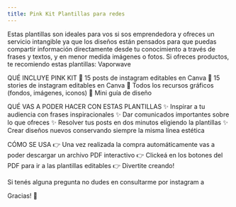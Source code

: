 ```yaml
---
title: Pink Kit Plantillas para redes
---
```


Estas plantillas son ideales para vos si sos emprendedora y ofreces un servicio intangible ya que los diseños están pensados para que puedas compartir información directamente desde tu conocimiento a través de frases y textos, y en menor medida imágenes o fotos. Si ofreces productos, te recomiendo estas plantillas: Vaporwave

QUÉ INCLUYE PINK KIT
💖 15 posts de instagram editables en Canva
💖 15 stories de instagram editables en Canva
💖 Todos los recursos gráficos (fondos, imágenes, iconos)
💖 Mini guía de diseño

QUÉ VAS A PODER HACER CON ESTAS PLANTILLAS
✨ Inspirar a tu audiencia con frases inspiracionales
✨ Dar comunicados importantes sobre lo que ofreces
✨ Resolver tus posts en dos minutos eligiendo la plantillas
✨ Crear diseños nuevos conservando siempre la misma línea estética

CÓMO SE USA
👉 Una vez realizada la compra automáticamente vas a poder descargar un archivo PDF interactivo
👉 Clickeá en los botones del PDF para ir a las plantillas editables
👉 Divertite creando!

Si tenés alguna pregunta no dudes en consultarme por instagram a

Gracias! 🌴